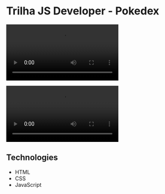# Trilha JS Developer - Pokedex

![video01](https://github.com/JoaoPedroMesquitaRS/js-developer-pokedex/blob/3a6fcfed34effa70c4e6714463180464e9415846/assets/videos/desktop.mp4)

![video02](https://github.com/JoaoPedroMesquitaRS/js-developer-pokedex/blob/3a6fcfed34effa70c4e6714463180464e9415846/assets/videos/mobile.mp4)


## Technologies

- HTML
- CSS
- JavaScript

